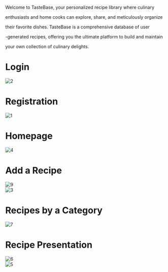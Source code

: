 Welcome to TasteBase, your personalized recipe library where culinary

enthusiasts and home cooks can explore, share, and meticulously organize

their favorite dishes. TasteBase is a comprehensive database of user

-generated recipes, offering you the ultimate platform to build and maintain

your own collection of culinary delights.


# Login
![2](https://github.com/user-attachments/assets/2a4d048c-5936-4e67-bdc2-ea0a09385bf1)


# Registration
![1](https://github.com/user-attachments/assets/142206a0-c3ef-4cab-bcf6-2fd803bff342)


# Homepage
![4](https://github.com/user-attachments/assets/ff09d725-c8fd-472f-ab70-d98e8a84cc1d)


# Add a Recipe
![9](https://github.com/user-attachments/assets/7db359db-f035-4661-9a9d-6c5ee946f6db)  
![3](https://github.com/user-attachments/assets/1f6539c6-2d1c-49fb-9940-b5ec5e665b75)

# Recipes by a Category
![7](https://github.com/user-attachments/assets/bbd4b982-108c-41c1-b545-b72d09c89b89)   
          

# Recipe Presentation
![6](https://github.com/user-attachments/assets/0e9f0866-77cd-4122-8c60-b30ebbc107b0)   
![5](https://github.com/user-attachments/assets/463fd249-0f66-4122-8aee-dccbd0ce6277)

